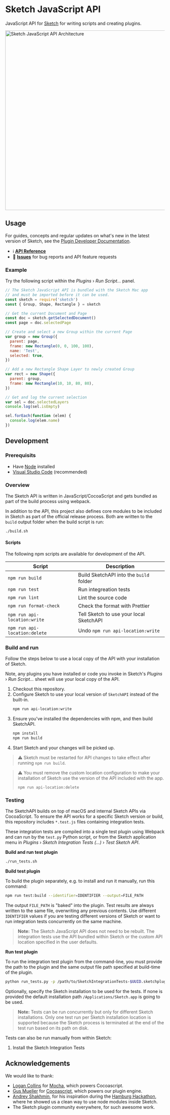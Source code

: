 # Sketch JavaScript API

JavaScript API for [Sketch](https://sketch.com) for writing scripts and creating plugins.

<img src="https://user-images.githubusercontent.com/69443/95841168-b8436700-0d4d-11eb-8343-49eebea95fb9.png" alt="Sketch JavaScript API Architecture" width="568">

## Usage

For guides, concepts and regular updates on what's new in the latest version of Sketch, see the [Plugin Developer Documentation](https://developer.sketch.com/plugins/).

- ℹ️ [**API Reference**](https://developer.sketch.com/reference/api/)
- 🐛 [**Issues**](https://github.com/sketch-hq/SketchAPI/issue) for bug reports and API feature requests

### Example

Try the following script within the _Plugins_ › _Run Script…_ panel.

```js
// The Sketch JavaScript API is bundled with the Sketch Mac app
// and must be imported before it can be used.
const sketch = require('sketch')
const { Group, Shape, Rectangle } = sketch

// Get the current Document and Page
const doc = sketch.getSelectedDocument()
const page = doc.selectedPage

// Create and select a new Group within the current Page
var group = new Group({
  parent: page,
  frame: new Rectangle(0, 0, 100, 100),
  name: 'Test',
  selected: true,
})

// Add a new Rectangle Shape Layer to newly created Group
var rect = new Shape({
  parent: group,
  frame: new Rectangle(10, 10, 80, 80),
})

// Get and log the current selection
var sel = doc.selectedLayers
console.log(sel.isEmpty)

sel.forEach(function (elem) {
  console.log(elem.name)
})
```

## Development

### Prerequisits

- Have [Node](https://nodejs.org) installed
- [Visual Studio Code](https://code.visualstudio.com) (recommended)

### Overview

The Sketch API is written in JavaScript/CocoaScript and gets bundled as part of the build process using webpack.

In addition to the API, this project also defines core modules to be included in Sketch as part of the official release process. Both are written to the `build` output folder when the build script is run:

```sh
./build.sh
```

#### Scripts

The following npm scripts are available for development of the API.

| Script                        | Description                             |
| ----------------------------- | --------------------------------------- |
| `npm run build`               | Build SketchAPI into the `build` folder |
| `npm run test`                | Run integreation tests                  |
| `npm run lint`                | Lint the source code                    |
| `npm run format-check`        | Check the format with Prettier          |
| `npm run api-location:write`  | Tell Sketch to use your local SketchAPI |
| `npm run api-location:delete` | Undo `npm run api-location:write`       |

### Build and run

Follow the steps below to use a local copy of the API with your installation of Sketch.

Note, any plugins you have installed or code you invoke in Sketch's _Plugins_ › _Run Script…_ sheet will use your local copy of the API.

1. Checkout this repository.
1. Configure Sketch to use your local version of `SketchAPI` instead of the built-in.
   ```sh
   npm run api-location:write
   ```
1. Ensure you've installed the dependencies with npm, and then build SketchAPI.
   ```sh
   npm install
   npm run build
   ```
1. Start Sketch and your changes will be picked up.

> ⚠️ Sketch must be restarted for API changes to take effect after running `npm run build`.

> ⚠️ You must remove the custom location configuration to make your installation of Sketch use the version of the API included with the app.
>
> ```
> npm run api-location:delete
>
> ```

### Testing

The SketchAPI builds on top of macOS and internal Sketch APIs via CocoaScript. To ensure the API works for a specific Sketch version or build, this repository includes `*.test.js` files containing integration tests.

These integration tests are compiled into a single test plugin using Webpack and can run by the `test.py` Python script, or from the Sketch application menu in _Plugins_ › _Sketch Integration Tests (…)_ › _Test Sketch API_.

**Build and run test plugin**

```sh
./run_tests.sh
```

**Build test plugin**

To build the plugin separately, e.g. to install and run it manually, run this command:

```sh
npm run test:build --identifier=IDENTIFIER --output=FILE_PATH
```

The output `FILE_PATH` is "baked" into the plugin. Test results are always written to the same file, overwriting any previous contents. Use different `IDENTIFIER` values if you are testing different versions of Sketch or want to run integration tests concurrently on the same machine.

> **Note:** The Sketch JavaScript API does not need to be rebuilt. The integration tests use the API bundled within Sketch or the custom API location specified in the user defaults.

**Run test plugin**

To run the integration test plugin from the command-line, you must provide the path to the plugin and the same output file path specified at build-time of the plugin.

```sh
python run_tests.py -p /path/to/SketchIntegrationTests-$UUID.sketchplugin -o FILE_PATH [-s SKETCH_PATH]
```

Optionally, specify the Sketch installation to be used for the tests. If none is provided the default installation path `/Applications/Sketch.app` is going to be used.

> **Note:** Tests can be run concurrently but only for different Sketch installations. Only one test run per Sketch installation location is supported because the Sketch process is terminated at the end of the test run based on its path on disk.

Tests can also be run manually from within Sketch:

1. Install the Sketch Integration Tests

## Acknowledgements

We would like to thank:

- [Logan Collins](https://github.com/logancollins) for [Mocha](https://github.com/logancollins/Mocha), which powers Cocoascript.
- [Gus Mueller](https://github.com/ccgus) for [Cocoascript](https://github.com/ccgus/CocoaScript), which powers our plugin engine.
- [Andrey Shakhmin](https://github.com/turbobabr), for his inspiration during the [Hamburg Hackathon](http://designtoolshackday.com), where he showed us a clean way to use node modules inside Sketch.
- The Sketch plugin community everywhere, for such awesome work.
